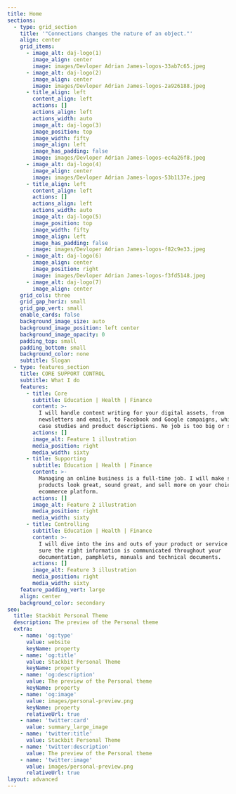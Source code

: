 ```yaml
---
title: Home
sections:
  - type: grid_section
    title: '"Connections changes the nature of an object."'
    align: center
    grid_items:
      - image_alt: daj-logo(1)
        image_align: center
        image: images/Devloper Adrian James-logos-33ab7c65.jpeg
      - image_alt: daj-logo(2)
        image_align: center
        image: images/Devloper Adrian James-logos-2a926188.jpeg
      - title_align: left
        content_align: left
        actions: []
        actions_align: left
        actions_width: auto
        image_alt: daj-logo(3)
        image_position: top
        image_width: fifty
        image_align: left
        image_has_padding: false
        image: images/Devloper Adrian James-logos-ec4a26f8.jpeg
      - image_alt: daj-logo(4)
        image_align: center
        image: images/Devloper Adrian James-logos-53b1137e.jpeg
      - title_align: left
        content_align: left
        actions: []
        actions_align: left
        actions_width: auto
        image_alt: daj-logo(5)
        image_position: top
        image_width: fifty
        image_align: left
        image_has_padding: false
        image: images/Devloper Adrian James-logos-f82c9e33.jpeg
      - image_alt: daj-logo(6)
        image_align: center
        image_position: right
        image: images/Devloper Adrian James-logos-f3fd5148.jpeg
      - image_alt: daj-logo(7)
        image_align: center
    grid_cols: three
    grid_gap_horiz: small
    grid_gap_vert: small
    enable_cards: false
    background_image_size: auto
    background_image_position: left center
    background_image_opacity: 0
    padding_top: small
    padding_bottom: small
    background_color: none
    subtitle: Slogan
  - type: features_section
    title: CORE SUPPORT CONTROL
    subtitle: What I do
    features:
      - title: Core
        subtitle: Education | Health | Finance
        content: >-
          I will handle content writing for your digital assets, from
          newsletters and emails, to Facebook and Google campaigns, whitepapers,
          case studies and product descriptions. No job is too big or small!
        actions: []
        image_alt: Feature 1 illustration
        media_position: right
        media_width: sixty
      - title: Supporting
        subtitle: Education | Health | Finance
        content: >-
          Managing an online business is a full-time job. I will make sure your
          products look great, sound great, and sell more on your choice of
          ecommerce platform.
        actions: []
        image_alt: Feature 2 illustration
        media_position: right
        media_width: sixty
      - title: Controlling
        subtitle: Education | Health | Finance
        content: >-
          I will dive into the ins and outs of your product or service and make
          sure the right information is communicated throughout your
          documentation, pamphlets, manuals and technical documents.
        actions: []
        image_alt: Feature 3 illustration
        media_position: right
        media_width: sixty
    feature_padding_vert: large
    align: center
    background_color: secondary
seo:
  title: Stackbit Personal Theme
  description: The preview of the Personal theme
  extra:
    - name: 'og:type'
      value: website
      keyName: property
    - name: 'og:title'
      value: Stackbit Personal Theme
      keyName: property
    - name: 'og:description'
      value: The preview of the Personal theme
      keyName: property
    - name: 'og:image'
      value: images/personal-preview.png
      keyName: property
      relativeUrl: true
    - name: 'twitter:card'
      value: summary_large_image
    - name: 'twitter:title'
      value: Stackbit Personal Theme
    - name: 'twitter:description'
      value: The preview of the Personal theme
    - name: 'twitter:image'
      value: images/personal-preview.png
      relativeUrl: true
layout: advanced
---
```

